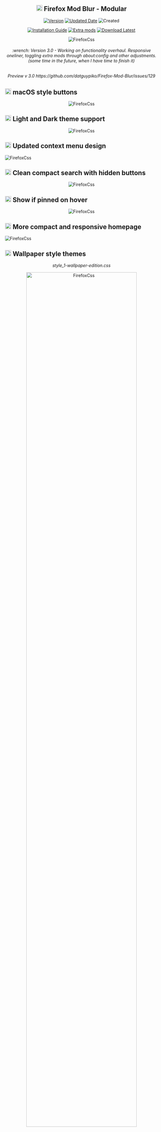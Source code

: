 <h2 align="center"><a href="#wrench-installation"><img src="https://user-images.githubusercontent.com/61329159/204102654-0e414196-bea2-4147-9e1e-aeb8b4190893.png" width="20" height="20" /></a> Firefox Mod Blur - Modular</h2>

<p align="center">
<a href="#page_facing_up-other"><img alt="Version" src="https://img.shields.io/badge/Last%20tested%20Firefox-v127.0.2-blue?style=flat&logo=firefox&logoColor=white"></a>
<a href="#shield-last-updates"><img alt="Updated Date" src="https://img.shields.io/badge/Updated-20/05/2024-blueviolet?style=flat"></a>
<img alt="Created" src="https://img.shields.io/badge/Updated%20since-2020-important?style=flat">
	
<p align="center">
<a href="#wrench-installation"><img alt="Installation Guide" src="https://img.shields.io/badge/Installation%20Guide-informational?style=for-the-badge"></a> 
<a href="#-select-and-add-extra-styles-and-functions"><img alt="Extra mods" src="https://img.shields.io/badge/Extra%20Mods-blueviolet?style=for-the-badge"></a>
<a href="https://github.com/datguypiko/Firefox-Mod-Blur/releases/latest"><img alt="Download Latest" src="https://img.shields.io/badge/Download%20v2.7.8-important?style=for-the-badge"></a>
</p>

<p align="center"> <img alt="FirefoxCss" src="https://i.imgur.com/ChlWHFp.png"> </p>
<h6 align="center"> :wrench: Version 3.0 - Working on functionality overhaul. Responsive oneliner, toggling extra mods through about:config and other adjustments.(some time in the future, when I have time to finish it)   </h6>

<p align="center"><h6 align="center" href="https://github.com/datguypiko/Firefox-Mod-Blur/issues/129">Preview v 3.0 https://github.com/datguypiko/Firefox-Mod-Blur/issues/129</h6></p>

## <img src="https://user-images.githubusercontent.com/61329159/197364522-ffdb607c-f634-4ddd-a234-7ccc3833d8b6.png" width="20" height="20" /> macOS style buttons
<p align="center"> <img alt="FirefoxCss" src="https://i.imgur.com/cvBzN61.gif"> </p>

## <img src="https://user-images.githubusercontent.com/61329159/197364522-ffdb607c-f634-4ddd-a234-7ccc3833d8b6.png" width="20" height="20" /> Light and Dark theme support
<p align="center"> <img alt="FirefoxCss" src="https://github.com/datguypiko/Firefox-Mod-Blur/assets/61329159/08099fbc-8b04-4f04-9f57-9b73911fd0c0"> </p>

## <img src="https://user-images.githubusercontent.com/61329159/197364522-ffdb607c-f634-4ddd-a234-7ccc3833d8b6.png" width="20" height="20" /> Updated context menu design
<p align="left"><img alt="FirefoxCss" src="https://i.imgur.com/uG9BgQH.png"></p>

## <img src="https://user-images.githubusercontent.com/61329159/197364522-ffdb607c-f634-4ddd-a234-7ccc3833d8b6.png" width="20" height="20" /> Clean compact search with hidden buttons
<p align="center"><img alt="FirefoxCss" src="https://i.imgur.com/gu3HnMx.gif"></p>

## <img src="https://user-images.githubusercontent.com/61329159/197364522-ffdb607c-f634-4ddd-a234-7ccc3833d8b6.png" width="20" height="20" /> Show if pinned on hover
<p align="center"><img alt="FirefoxCss" src="https://i.imgur.com/Asnafsk.gif"></p>

## <img src="https://user-images.githubusercontent.com/61329159/197364522-ffdb607c-f634-4ddd-a234-7ccc3833d8b6.png" width="20" height="20" /> More compact and responsive homepage
<p align="left"><img alt="FirefoxCss" src="https://i.imgur.com/lhc2Muh.gif"></p>

## <img src="https://user-images.githubusercontent.com/61329159/197364522-ffdb607c-f634-4ddd-a234-7ccc3833d8b6.png" width="20" height="20" /> Wallpaper style themes
<p align="center"><i>style_1-wallpaper-edition.css</i></p>
<p align="center"><img alt="FirefoxCss" src="https://user-images.githubusercontent.com/61329159/204525862-9f92f7f2-ab37-4c98-9b83-8ad3d9166ac1.png" width="85%" height="85%" ></p>

<p align="center"><i>style_2-wallpaper-edition.css</i></p>
<p align="center"><img alt="FirefoxCss" src="https://user-images.githubusercontent.com/61329159/204526429-d1f37832-a98b-4c35-840c-7ccb5e96e9f3.png" width="85%" height="85%" ></p>

<p align="center"><i>style_3-wallpaper-edition.css</i></p>
<p align="center"><img alt="FirefoxCss" src="https://user-images.githubusercontent.com/61329159/204526435-c3431cce-5970-4b88-af73-820d808c6a1a.png" width="85%" height="85%" ></p>
</br>

<h2 align="left"><a href="#wrench-installation"><img src="https://user-images.githubusercontent.com/61329159/204102654-0e414196-bea2-4147-9e1e-aeb8b4190893.png" width="20" height="20" /></a> Select and add extra styles and functions</h2>

<details><summary>Min-max-close buttons style :gear:</summary>
</br>
<i>Select one min-max-close_buttons.css</i>
</br></br>
<i>Left side MacOS style</i><p align="center"><img alt="FirefoxCss" src="https://i.imgur.com/pR78PN5.png"></p>
<i>Right side MacOS style</i><p align="center"><img alt="FirefoxCss" src="https://i.imgur.com/032WjXp.png"></p>
<i>Right side OS</i><p align="center"><img alt="FirefoxCss" src="https://i.imgur.com/uTcbB4p.png"></p>
<i>Left side OS</i><p align="center"><img alt="FirefoxCss" src="https://github.com/datguypiko/Firefox-Mod-Blur/assets/61329159/45180997-9195-48bd-a135-9de65c4a27ac"></p>
<i>Theme default</i><p align="center"><img alt="FirefoxCss" src="https://github.com/datguypiko/Firefox-Mod-Blur/assets/61329159/cddf0baf-0f9e-4467-a47f-77036361999f"></p></details>

<details><summary>Bookmarks bar modifications :gear:</summary>
<i>popout_bookmarks_bar_on_hover.css</i><p align="center"><img alt="FirefoxCss" src="https://i.imgur.com/Hjy8kyU.gif"></p>
<i>remove_folder_icons_from_bookmarks.css</i><p align="center"><img alt="FirefoxCss" src="https://i.imgur.com/xxpKEaP.gif"></p>
<i>bookmarks_bar_same_color_as_toolbar.css</i><p align="center"><img alt="FirefoxCss" src="https://i.imgur.com/a2sjphq.gif"></p>
<i>transparent_bookmarks_bar.css</i><p align="center"><img alt="FirefoxCss" src="https://user-images.githubusercontent.com/61329159/209413186-8fbb75ec-f058-4a74-87bc-61141fe7efea.jpg"></p></details>

<details><summary>Search bar modifications :gear:</summary>
<i>no_search_engines_in_url_bar.css</i><p align="center"><img alt="FirefoxCss" src="https://i.imgur.com/CpZqhQX.gif"></p></details>

<details><summary>Privacy mods :gear:</summary>
<i>privacy_blur_email_in_main_menu.css</i><p align="left"><img alt="FirefoxCss" src="https://i.imgur.com/gE2PVpr.gif"></p>
<i>privacy_blur_email_in_sync_menu.css</i><p align="left"><img alt="FirefoxCss" src="https://i.imgur.com/MJqZ9TW.gif"></p>
<i>privacy_blur_tabs_content.css</i><p align="left"><img alt="FirefoxCss" src="https://i.imgur.com/8RPR1It.gif"></p>
<i>privacy_change_email_text.css</i><p align="left"><img alt="FirefoxCss" src="https://i.imgur.com/uuq06p5.png"></p></details>

<details><summary>Extension menu changes :gear:</summary>
<i>Style 1 - cleaner_extensions_menu.css</i><p align="left"><img alt="FirefoxCss" src="https://github.com/datguypiko/Firefox-Mod-Blur/blob/master/EXTRA%20MODS/Compact%20extensions%20menu/Style%201/preview.gif?raw=true" width="325" height="398"></p>
<i>Style 2 - cleaner_extensions_menu.css</i><p align="left"><img alt="FirefoxCss" src="https://github.com/datguypiko/Firefox-Mod-Blur/blob/master/EXTRA%20MODS/Compact%20extensions%20menu/Style%202/preview.png?raw=true"></p></details>

<details><summary>Icon changes :gear:</summary>
<i>firefox_view_icon_change.css</i><p align="left"><img alt="FirefoxCss" src="https://i.imgur.com/wuA50MP.png"></p>
<i>white_github_icon_in_bookmarks.css</i><p align="left"><img alt="FirefoxCss" src="https://i.imgur.com/XDBkkxj.jpg"></p>
<i>ublock-icon-change.css</i><p align="left"><img alt="FirefoxCss" src="https://i.imgur.com/jkCufVD.jpg"></p></details>

<details><summary>Active tab has static width :gear:</summary>
<i>selected_tabs_static_width.css </i><p align="left"><img alt="FirefoxCss" src="https://github.com/datguypiko/Firefox-Mod-Blur/assets/61329159/4dc26c78-6714-43f8-bfb5-17a0dab3b920"></p></details>

<details><summary>Colored sound playing tab :gear:</summary>
<i>colored_soundplaying_tab.css </i><p align="left"><img alt="FirefoxCss" src="https://github.com/datguypiko/Firefox-Mod-Blur/assets/61329159/8963e4fb-491f-440f-84c1-ec1629da4074"></p></details>

<details><summary>Hide List all tabs button :gear:</summary>
<i>hide_list-all-tabs_button.css [Shows when tabs overflow]</i><p align="center"><img alt="FirefoxCss" src="https://i.imgur.com/M669iGJ.gif"></p></details>

<details><summary>Restore icons in main menu :gear:</summary>
<i>icons_in_main_menu.css (<a href="https://github.com/MrOtherGuy/firefox-csshacks/tree/master/chrome/iconized_main_menu.css">source</a>)</i>
<p align="left"><img alt="FirefoxCss" width="196" height="439" src="https://i.imgur.com/s9eV36k.png"></p></details>

<details><summary>Remove title text from homepage shortcuts :gear:</summary>
<p align="center"><i>remove_homepage_shortcut_title_text.css</i></p>
<p align="center"><img alt="FirefoxCss" width="85%" height="85%" src="https://user-images.githubusercontent.com/61329159/206245239-47c63da4-3945-4d82-9c2e-10dda01957da.png"></p></details>

<details><summary>Circular homepage shortcuts :gear:</summary>
<p align="center"><i>circular_homepage_shortcuts.css</i></p>
<p align="center"><img alt="FirefoxCss" width="85%" height="85%" src="https://user-images.githubusercontent.com/61329159/206245889-17439603-1239-4853-b7a8-7e6fd234f90e.png"></p></details>

<details><summary>Spill style theme :hammer:</summary>
<p align="center"><i>spill-style-part1-file.css and spill-style-part2-file.css</i></p>
<p align="center"><img alt="FirefoxCss" src="https://user-images.githubusercontent.com/61329159/219373252-a9cc81cb-1307-4899-a019-3c70c1e26b5c.png"></p>
<p align="center"><img alt="FirefoxCss" src="https://user-images.githubusercontent.com/61329159/219373265-a0cff784-95cc-4000-9567-06c8babf214b.png"></p></details>

<details><summary>Acrylic MicaForEveryone :hammer:</summary>
<p align="center"><i>acrylic_micaforeveryone.css</i></p>
<p align="center"><img alt="FirefoxCss" src="https://i.imgur.com/NJVXlAl.png"></p></details>

###### and [more](https://github.com/datguypiko/Firefox-Mod-Blur/tree/master/EXTRA%20MODS)..

<h2>:wrench: Installation</h2>

> [!IMPORTANT]
> ##### 1. In `about:config` set `toolkit.legacyUserProfileCustomizations.stylesheets` to "True" for your custom themes to work.
> ##### 2. Download latest or your preferred firefox version [.zip file](https://github.com/datguypiko/Firefox-Mod-Blur/releases/latest). 
> ##### 3. You can find your profile folder by writing `about:support` in URL bar and using `Open folder` in `Profile folder` section.
> ##### 4. Put `userChrome.css`, `userContent.css`, `ASSETS`  in chrome folder (create `chrome` folder inside your main profile folder if it doesnt exist).
> ##### 5. Put any selected extra `.css` modification files (not folders) from `EXTRA MODS` to inside of your `chrome` folder.
> ##### 6. File Structure (required files/folders marked with *):
>
>	 :open_file_folder: `...` `/` `your profile` `/` `chrome` `/` `userChrome.css *`
>
>	 :open_file_folder: `...` `/` `your profile` `/` `chrome` `/` `userContent.css *`
>
>	 :open_file_folder: `...` `/` `your profile` `/` `chrome` `/` `ASSETS *` `/`
>	
>	 :open_file_folder: `...` `/` `your profile` `/` `chrome` `/` `[extra modification file].css`


> [!TIP]
> <details><summary>How to Toggle between <code>Light</code> and <code>Dark</code> theme:</summary>
> </br> There are two settings to change in firefox (pictures below). </br>
>
> - Setting both to auto makes it adapt to your operating system theme.
> - Setting Theme(2) to <code>Light</code> or <code>Dark</code> will force it no matter of Operating System colors.
> - Best to leave Website Appearance(1) settings set to auto and just Change to preferred Theme(2). </br>
>
> 1. Website appearance (changes new tab and websites colors)
> ![image](https://github.com/datguypiko/Firefox-Mod-Blur/assets/61329159/a5f6726e-6bc0-4237-a770-b60ffb144c95)
> 2. Theme (changes toolbar and browser text colors, also sets text colors to new tab page).
> ![image](https://github.com/datguypiko/Firefox-Mod-Blur/assets/61329159/76ddf071-7a20-46fa-a029-fc28f96862a9)
> </details>
> <details><summary>I use firefox integrated Flexible space for spacing:</summary>
>
> ![image](https://github.com/datguypiko/Firefox-Mod-Blur/assets/61329159/8598344a-dbf6-456e-bdd3-b5abe5a8abcd)
> </details>


</br>

<h2>:wrench: Easy Installation Script by Alan-Kuan </h2>

Download https://github.com/Alan-Kuan/Firefox-Mod-Blur

Installation Instructions https://github.com/Alan-Kuan/Firefox-Mod-Blur#page_with_curl-installer-script

</br>

<h2>:wrench: MicaForEveryone Installation</h2>

> [!Warning]
> ##### DEPRECATED WITH FIREFOX v117 and up
> ##### To continue using MicaForEveryone you can use Firefox v115 ESR - Extended Support Release version which will be supported and have security updates for at least a year. You can install ESR version to separate folder so you are able continue using both versions. I haven't tested that version so there could be some minor issues. https://www.mozilla.org/en-US/firefox/all/#product-desktop-esr. I recommend using my older version files. [Maybe something like v115.x - v117.x should work fine.](https://github.com/datguypiko/Firefox-Mod-Blur/releases).
 
1. Download the portable or installation file from [github.com/MicaForEveryone](https://github.com/MicaForEveryone/MicaForEveryone/releases).
2. Install the extra files it asks you to install. And run the program.
3. At the bottom left corner press `Add Rule` -> `Add Process Rule`, type `firefox` -> `add`.
4. On the left panel select and open `firefox` section. Change Mica to `Acrylic` for better blur effect. 
5. Dont forget to download my css file `acrylic_micaforeveryone.css` from `EXTRA THEMES` and  put it inside `Chrome` folder (and base files from Installation guide above).
6. Remove and dont use any other min-max-close window button files.
7. Expermental:warning: In MicaForEveryone settings `firefox` section enable `Blur Behind` so when the window is not active it will still be blurred. 

<details><summary><h2>:shield: Last Updates</h2></summary>

<img alt="GitHub last commit" src="https://img.shields.io/github/last-commit/datguypiko/Firefox-Mod-Blur"> <a href="https://github.com/datguypiko/Firefox-Mod-Blur/issues"><img alt="GitHub issues" src="https://img.shields.io/github/issues/datguypiko/Firefox-Mod-Blur?color=yellow&logo=github&logoColor=white"> </a>

`v2.7.4` - `22/12/2023` - Tested on Firefox v121.0 
- Fix Linux context menu buttons (recent).
![292553441-2d194c5d-56ad-477e-9a1e-997dcf70f539](https://github.com/datguypiko/Firefox-Mod-Blur/assets/61329159/df88c39d-2a3f-41fb-8a34-3406d95d7006)
- Context menu back and forward buttons now dimmed when not active (recent).

`v2.7.3` - `22/12/2023` - Tested on Firefox v121.0 
- Fix min/max/close buttons for Firefox beta, nightly (recent).
- Fix buttons size in context menu. Issue since Firefox v121 update (recent).
![image](https://github.com/datguypiko/Firefox-Mod-Blur/assets/61329159/d1202c22-f157-4682-9393-d65988faacf9)
- Change/fix background color of active search link (recent).
![image](https://github.com/datguypiko/Firefox-Mod-Blur/assets/61329159/e307408d-58c7-48cc-9c57-ee390dda0c1a)
- Updated "icons_in_main_menu.css" mod (Nov 2, 2023).
- Remove/Fix border from "Spill Theme" mod (fixed on Nov 19, 2023).
- Added support for "privacy_change_email_text.css" mod to work with Icons in main menu (Dec 4, 2023).

`v2.7.2` - `24/10/2023` - Tested on Firefox v119.0 
- Fix Tabs Background color for Firefox v119.0 update.
- New extra mod added - [show_searchbar_dots_only_on_hover.css](https://github.com/datguypiko/Firefox-Mod-Blur/tree/master/EXTRA%20MODS/Search%20Bar%20Mods/Search%20box%20-%20dots%20show%20only%20on%20hover).
![preview](https://github.com/datguypiko/Firefox-Mod-Blur/assets/61329159/648256b8-f471-4ae1-9582-7fad782bac21)
- Search box Dots position fix when translation button is active.
- Extra Mods folder restructure.

`v2.7.1` - `07/09/2023` - Tested on Firefox v117.0 
- Made Back and Forward icons a bit smaller to be more inline with other buttons.
- New extra mod added - [align search text to the left side](https://github.com/datguypiko/Firefox-Mod-Blur/tree/master/EXTRA%20MODS/Search%20text%20aligned%20left%20side) `searchbox_text_align_left.css`.
- New extra mod added - [tabs take full bar width](https://github.com/datguypiko/Firefox-Mod-Blur/tree/master/EXTRA%20MODS/Full%20Width%20Tabs)  `tabs_take_full_bar_width.css`.
![preview](https://github.com/datguypiko/Firefox-Mod-Blur/assets/61329159/6d115b38-6ed8-40af-bb48-c1ec67392012)


`v2.7` `30/08/2023`  Tested on Firefox v117.0.0
- Fix button icon colors for Firefox v117.x
- Fix window control buttons positioning for Firefox v117.x 
- Added [new extra modification file](https://github.com/datguypiko/Firefox-Mod-Blur/tree/master/EXTRA%20MODS/Tabs%20Separator) `Tabs Separator`. Can be used with transparent tabs background mod.

![Screenshot 2023-08-30 014146](https://github.com/datguypiko/Firefox-Mod-Blur/assets/61329159/a289f5af-8dd9-4a1c-96c5-643493864425)

![image](https://github.com/datguypiko/Firefox-Mod-Blur/assets/61329159/6d51d37a-5739-4e17-a4d5-e03cba87970b)

- MicaForEveryone no longer works with Firefox v117 and above. [Read for more information](https://github.com/datguypiko/Firefox-Mod-Blur#wrench-micaforeveryone-installation).
- Color changes to Customize Toolbar window:

![firefox_2F08gSeXJY](https://github.com/datguypiko/Firefox-Mod-Blur/assets/61329159/9d331d53-73f1-4a7b-817e-63fbb54644de)

`v2.6.6` `19/08/2023`  Tested on Firefox v116.0.3
- Some minor changes to tabs.  Disabled selected tab width increase in specific condition because of weird transition animation. Still works in overflow and normally when tabs aren't taking full toolbar.
- Updated the [static tab extra mod](https://github.com/datguypiko/Firefox-Mod-Blur/tree/master/EXTRA%20MODS/Tabs%20-%20selected%20tabs%20static%20width) `selected_tabs_static_width.css` to work with latest changes.

`v2.6.5` `13/08/2023`  Tested on Firefox v116.0.2
- Context menu fixes for Linux white theme.
- Fix context menu duplicated separators for Linux. 

`v2.6.4` `07/08/2023` Tested on Firefox v116.0.1
- Selected tabs increase width by default now (use static mod file to disable it).
![preview](https://github.com/datguypiko/Firefox-Mod-Blur/assets/61329159/38af3b0c-cf10-4781-aa95-c116cbf8b8a1)
- Added new modification file `transparent_tabs_bg_color.css`.
![previezzw](https://github.com/datguypiko/Firefox-Mod-Blur/assets/61329159/ff76f9cb-ec42-4396-8d41-a04276c7f1cc)
- Added new modification file `reversed_tabs_bg_color.css`.
![previesw](https://github.com/datguypiko/Firefox-Mod-Blur/assets/61329159/62535301-fcf3-4164-a041-4beab30dd4b6)
- Added new modification file `selected_tabs_static_width.css`.
![preview](https://github.com/datguypiko/Firefox-Mod-Blur/assets/61329159/ff016655-e95f-4d59-8800-9fa43dc7c7d8)
- Shadow for tabs now showed correctly.
- Change tab color for micaforeveryone theme. 

### Tested on Firefox v116.0.1
`v2.6.3` `07/08/2023` 
- Fix context menu for firefox v116.x
![image](https://github.com/datguypiko/Firefox-Mod-Blur/assets/61329159/c7f0ccf1-a210-4c69-927e-06bc158f1dba)

`v2.6.2` `06/08/2023` 
- Show security button in URL box correctly when website isn't secure. 
![image](https://github.com/datguypiko/Firefox-Mod-Blur/assets/61329159/6e27b833-3893-483b-813a-852981d8f737)
- Sidebar background color change.
- Fix space between pinned tabs and non-pinned tabs for Firefox 116.x
![image](https://github.com/datguypiko/Firefox-Mod-Blur/assets/61329159/7e3885e4-0ee7-4669-894e-1ced05a4be0d)
- Add support for extra mod file "[pinned_tabs_no_bg_color.css](https://github.com/datguypiko/Firefox-Mod-Blur/tree/master/EXTRA%20MODS/Pinned%20Tabs%20Have%20no%20background%20color)". No copy pasting code required anymore.
- Keyboard navigation fixes when selecting shortcuts in new-tab/homepage.


### Tested on Firefox v115.0.2
`v2.6.1` `28/07/2023` 
- Change search bar border on Light Theme.
- Fix New Tab (home) page colors for Light Wallpaper Style Theme.
- Fix Breakout search from moving up when opened.

`v2.6` `27/07/2023` 
- Added extra mod file to change menu icon to firefox logo.  [menu_icon_change_to_firefox.css](https://github.com/datguypiko/Firefox-Mod-Blur/tree/master/EXTRA%20MODS/Icon%20mods).
- Permission Notification icon in url bar now showed correctly and isnt hidden until you block or allow specified permissions.
- Light theme support added. <a href="https://github.com/datguypiko/Firefox-Mod-Blur#wrench-installation">Read installation </a> how to toggle between dark and light.

<img src="https://github.com/datguypiko/Firefox-Mod-Blur/assets/61329159/989c0a8d-ae54-48e5-8fc3-f1c4b64b4d93" width="468" height="293" />

- Added Light theme support to MicaForEveryone theme.

<img src="https://github.com/datguypiko/Firefox-Mod-Blur/assets/61329159/953ccd00-558c-4fd7-a692-6a5fd3dd79e4" width="466.5" height="290.5" />

- Search, Menu and Private window button icon changed.
![image](https://github.com/datguypiko/Firefox-Mod-Blur/assets/61329159/ad3cd128-1ad8-4e1b-9bde-d7c8ecc03a4d)![image](https://github.com/datguypiko/Firefox-Mod-Blur/assets/61329159/d80e1a59-fae5-42a3-b123-345bd5331855)![image](https://github.com/datguypiko/Firefox-Mod-Blur/assets/61329159/70c7c92f-5334-4c72-b845-9e2ded0b6dc5)

### Tested on Firefox v115.0.1
`v2.5.1` `13/07/2023` 
- Fix Search Bar dots positioning on linux.
- Changed design of dots specifically for linux.
- Changed opening animation of url bar buttons.
- Some code clean up and restructure.

### Tested on Firefox v115.0.1
`v2.5` `11/07/2023` 
- CTRL+F Search bar color changes.
![image](https://github.com/datguypiko/Firefox-Mod-Blur/assets/61329159/3d08dde7-5125-4845-b0ce-3b58e03b1292)
- Bottom left URL status panel color and border radius changes.
![image](https://github.com/datguypiko/Firefox-Mod-Blur/assets/61329159/a819633e-3bcc-4d56-8d1c-7d23cf014098)
- Decreased pinned tabs Padding.
- Added new mod to remove background color from pinned tabs.
![image](https://github.com/datguypiko/Firefox-Mod-Blur/assets/61329159/04b6bc22-672c-41d8-ac87-f0cfd96b9c95)

- Revamped URL search bar buttons behavior.
-- All buttons are now hidden. 
-- Added dots for visual representation. Left on by default for touch screen devices, have no way to test it.
-- Changed animations for how buttons close.
-- Hidden on new tab/homepage.
-- Almost all Permissions are hidden by default visually. Just Press on permissions button to show blocked and allowed ones.
-- Now less space wasted and more compact with long links and when resizing window.
-- Will add extra modification later that makes dots hidden until search bar is hovered.
![Screenshot 2023-07-11 224030](https://github.com/datguypiko/Firefox-Mod-Blur/assets/61329159/42a46566-1252-46df-996e-3a432592044b)

`08/07/2023` `-` `v2.4.3` `Firefox v115.0.1`
- New firefox update broke extensions menu again. Fixed padding and size for both extra mod styles.
Only need to replace the cleaner_extensions_menu.css file if you are using the extra modification.
 
`06/06/2023` `-` `v2.4.2` `Firefox v114.0`
- New update changed extension menu. Fix icon positioning for style 2 "cleaner_extensions_menu.css" extra mod.	
	
`22/05/2023` `-` `v2.4.1` `Firefox v113.x`
- Linux tested on Fedora GNOME and Mint Cinnamon.
- Fixes on linux for context menus.
- Fixes on linux for control buttons. Still need to manually change distance depending on how many buttons there are `--firefoxcss-control-buttons-margin` on line `44` in userChrome.css
- Linux fixes for [Min-max-close window buttons](https://github.com/datguypiko/Firefox-Mod-Blur/tree/master/EXTRA%20MODS/Min-max-close%20window%20buttons)  extra mods. Still need to manually change distance  depending on how many buttons there are `--firefoxcss-control-buttons-margin` on line `44` in userChrome.css.	
	
`09/05/2023` `-` `v2.4` `Firefox v113.x`
- Fixed positioning of elements after some "-moz" attributes no longer used by firefox from v113.x.
- When moving with tab or arrows in search now shows hover background color correctly.
- Changed default min-max-close window control buttons to be on the right side. Lowered padding between buttons. Fixed order in v113.x.
- Fixed Window control buttons increasing height of tab bar when firefox window made smaller. Was only the problem with default buttons.
- Added an option for window controls mods to have menu bottons on the right or on the left side.
- Fix separator color in context menu.
- "Cleaner extension menu" mod fixes. It automatically adjusts the width if number of extensions below the number of icons set in a row which default is 3.
- Top toolbar more compact with height lowered by 4 pixels.
- Other minor changes.
	
`01/04/2023` `-` `v2.3.2` `Firefox v111.x`
- Fixed "clean extension menu" mod so there is no empty space anymore no matter of how many extensions you have set in a row. If you have less than the number set (default 3) the width will adjust automatically. Now the default file doesnt have the separator line anymore.

`26/03/2023` `-` `v2.3.1` `Firefox v111.x`
- Fixed and Reworked extension menu to use grid instead of flexbox, no width change required anymore. Now change "--firefoxcss-number-of-extensions-in-a-row" value to wanted extensions icon count in a row.

`25/03/2023` `-` `v2.3` `Firefox v111.x`
- When moving with tab or arrows in search now shows hover background color correctly.
- Fix separator color in context menu for v111.x

`20/01/2023` `-` `v2.3` Added extensions menu modifications for firefox v109.0.0; Merged some code lines and renamed extensions for cleaner code.
  
`14/12/2022` `-` `v2.2.1` Fix url bar icon size for firefox v108.0.0
  
`08/12/2022` `-` `v2.2` 
  
   - Circular homepage shortcuts - extra mod.
    
   - Give more width to active tab - extra mod.
    
   - Autohide tab and bookmarks bars - extra mod.
    
   - Search bar no border - extra mod.
    
   - Search bar transparent background - extra mod.
    
   - Fix padding for homepage shortcuts in wallpaper theme using no text mod.
  
 `29/11/2022` `-` `v2.1` Added wallpaper style themes with 3 choices. Fixed Tab closing glitch. Fixeed spilled theme wallpaper file wrong destination folder. Fixed micaForEveryone support for Firefox Nightly after new update. Changed colors of sound/audio button in tabs. Other few minor fixes.
 
 `26/11/2022` `-` `v2.0` Reworked theme files, structure and added new things with more options.

 `20/07/2022` `-` Changed wallpaper on a blank loading screen to a solid dark color for the "userContent-WallpaperEdition".

 `19/07/2022` `-` Added new theme with background wallpaper and blur effect. 

 `10/06/2022` `-` Fixed padding in fullscreen after recent version changes.

 `14/05/2022` `-` Fixed after an update broken popup menu background color for 100.x versions of firefox.

 `13/02/2022` `-` Added new optional file for default size scrollbar. The color stays dark. Works best with new Windows 11 scrollbar. Use "userContent-Windows11_DefaultSizeScrollbar.css" file and rename it to "userContent.css".
	
</details>

<details><summary><h2>:page_facing_up: Other</h2></summary>
	
> Old version files backup: https://github.com/datguypiko/Firefox-old-files-backup

</details>

<details><summary><h2>:page_facing_up: Sources</h2></summary>

> Source for Backdrop filter: [`https://www.reddit.com/r/FirefoxCSS/comments/ddi4dc/testing_the_backdropfilter_in_the_url_dropdown/`](https://www.reddit.com/r/FirefoxCSS/comments/ddi4dc/testing_the_backdropfilter_in_the_url_dropdown/)
	
> <i>icons_in_main_menu.css (<a href="https://github.com/MrOtherGuy/firefox-csshacks/tree/master/chrome/iconized_main_menu.css">source</a>)</i>	

</details>

